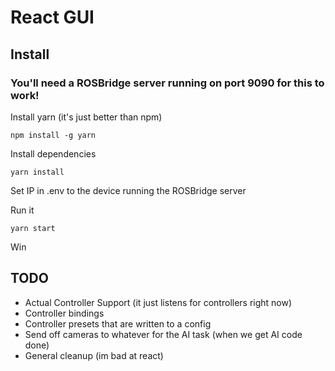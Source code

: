 # React GUI
## Install
### You'll need a ROSBridge server running on port 9090 for this to work!
Install yarn (it's just better than npm)
```
npm install -g yarn
```
Install dependencies
```
yarn install
```
Set IP in .env to the device running the ROSBridge server  

Run it
```
yarn start
```
Win
## TODO
 - Actual Controller Support (it just listens for controllers right now)
 - Controller bindings
 - Controller presets that are written to a config
 - Send off cameras to whatever for the AI task (when we get AI code done)
 - General cleanup (im bad at react)